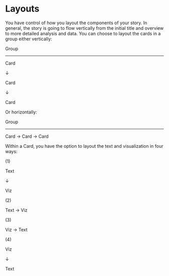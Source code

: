 # Layouts

You have control of how you layout the components of your story. In general, the story is going to flow vertically from the initial title and overview to more detailed analysis and data. You can choose to layout the cards in a group either vertically:   


Group

--------

Card

   ↓

Card

   ↓

Card  


Or horizontally:  


Group

--------

Card → Card → Card  
  


Within a Card, you have the option to layout the text and visualization in four ways:  


 \(1\)

Text

↓

Viz  


\(2\)

Text → Viz  


\(3\)

Viz → Text  


\(4\)

Viz

↓

Text

